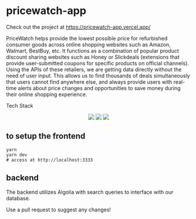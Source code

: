 # pricewatch-app

Check out the project at https://pricewatch-app.vercel.app/

PriceWatch helps provide the lowest possible price for refurbished consumer goods across online shopping websites such as Amazon, Walmart, BestBuy, etc. It functions as a combination of popular product discount sharing websites such as Honey or Slickdeals (extensions that provide user-submitted coupons for specific products on official channels). Using the APIs of these retailers, we are getting data directly without the need of user input. This allows us to find thousands of deals simultaneously that users cannot find anywhere else, and always provide users with real-time alerts about price changes and opportunities to save money during their online shopping experience.

Tech Stack

<p align='center'>
   <img src='https://img.shields.io/badge/Node.js-darkgreen?style=for-the-badge&logo=nodedotjs&logoColor=white'>
   <img src='https://img.shields.io/badge/Typescript-blue?style=for-the-badge&logo=typescript&logoColor=white'>
  <img src='https://img.shields.io/badge/Puppeteer-darkgreen?style=for-the-badge&logo=puppeteer'>
</p>

## to setup the frontend

```
yarn
yarn dev
# access at http://localhost:3333
```

## backend
The backend utilizes Algolia with search queries to interface with our database.

Use a pull request to suggest any changes!
